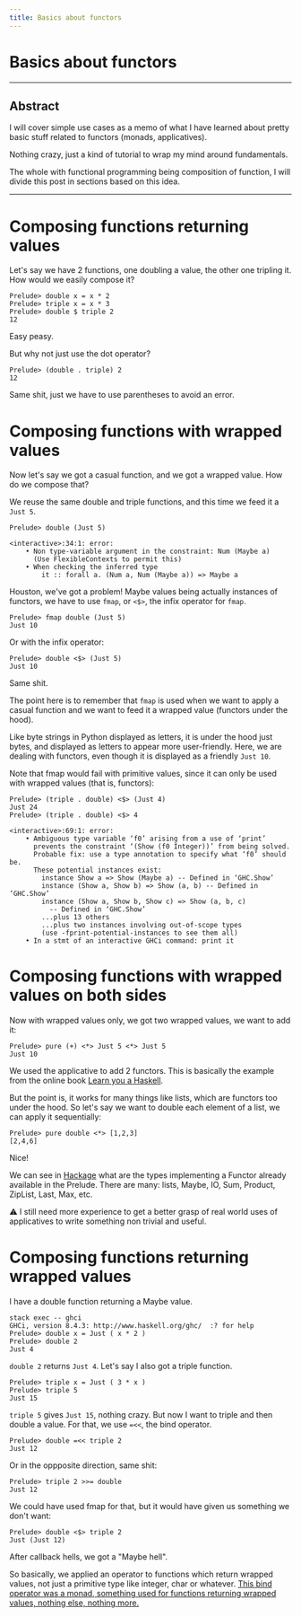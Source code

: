 ```yaml
---
title: Basics about functors
---
```


# Basics about functors


---
## Abstract

I will cover simple use cases as a memo of what I have learned about
pretty basic stuff related to functors (monads, applicatives).

Nothing crazy, just a kind of tutorial to wrap my mind around
fundamentals.

The whole with functional programming being composition of function, I
will divide this post in sections based on this idea.

---

# Composing functions returning values

Let's say we have 2 functions, one doubling a value, the other one
tripling it. How would we easily compose it?

```
Prelude> double x = x * 2
Prelude> triple x = x * 3
Prelude> double $ triple 2
12
```
Easy peasy.

But why not just use the dot operator?
```
Prelude> (double . triple) 2
12
```
Same shit, just we have to use parentheses to avoid an error.

# Composing functions with wrapped values

Now let's say we got a casual function, and we got a wrapped value. How do we compose that?

We reuse the same double and triple functions, and this time we feed it a `Just 5`.
```
Prelude> double (Just 5)

<interactive>:34:1: error:
    • Non type-variable argument in the constraint: Num (Maybe a)
      (Use FlexibleContexts to permit this)
    • When checking the inferred type
        it :: forall a. (Num a, Num (Maybe a)) => Maybe a
```

Houston, we've got a problem! Maybe values being actually instances of
functors, we have to use `fmap`, or `<$>`, the infix operator for
`fmap`.

```
Prelude> fmap double (Just 5)
Just 10
```

Or with the infix operator:
```
Prelude> double <$> (Just 5)
Just 10
```
Same shit.

The point here is to remember that `fmap` is used when we want to
apply a casual function and we want to feed it a wrapped value
(functors under the hood).

Like byte strings in Python displayed as letters, it is under the hood
just bytes, and displayed as letters to appear more
user-friendly. Here, we are dealing with functors, even though it is
displayed as a friendly `Just 10`.

Note that fmap would fail with primitive values, since it can only be
used with wrapped values (that is, functors):

```
Prelude> (triple . double) <$> (Just 4)
Just 24
Prelude> (triple . double) <$> 4

<interactive>:69:1: error:
    • Ambiguous type variable ‘f0’ arising from a use of ‘print’
      prevents the constraint ‘(Show (f0 Integer))’ from being solved.
      Probable fix: use a type annotation to specify what ‘f0’ should be.
      These potential instances exist:
        instance Show a => Show (Maybe a) -- Defined in ‘GHC.Show’
        instance (Show a, Show b) => Show (a, b) -- Defined in ‘GHC.Show’
        instance (Show a, Show b, Show c) => Show (a, b, c)
          -- Defined in ‘GHC.Show’
        ...plus 13 others
        ...plus two instances involving out-of-scope types
        (use -fprint-potential-instances to see them all)
    • In a stmt of an interactive GHCi command: print it

```

# Composing functions with wrapped values on both sides

Now with wrapped values only, we got two wrapped values, we want to add it:
```
Prelude> pure (+) <*> Just 5 <*> Just 5
Just 10
```

We used the applicative to add 2 functors. This is basically the
example from the online book [Learn you a
Haskell](http://learnyouahaskell.com/functors-applicative-functors-and-monoids).

But the point is, it works for many things like lists, which are
functors too under the hood. So let's say we want to double each
element of a list, we can apply it sequentially:

```
Prelude> pure double <*> [1,2,3]
[2,4,6]
```
Nice!

We can see in
[Hackage](http://hackage.haskell.org/package/base-4.11.0.0/docs/Prelude.html#g:10)
what are the types implementing a Functor already available in the
Prelude. There are many: lists, Maybe, IO, Sum, Product, ZipList,
Last, Max, etc.

:warning: I still need more experience to get a better grasp of real
world uses of applicatives to write something non trivial and useful.

# Composing functions returning wrapped values

I have a double function returning a Maybe value.
```
stack exec -- ghci
GHCi, version 8.4.3: http://www.haskell.org/ghc/  :? for help
Prelude> double x = Just ( x * 2 )
Prelude> double 2
Just 4
```
`double 2` returns `Just 4`. Let's say I also got a triple function.
```
Prelude> triple x = Just ( 3 * x )
Prelude> triple 5
Just 15
```

`triple 5` gives `Just 15`, nothing crazy. But now I want to triple
and then double a value. For that, we use `=<<`, the bind operator.

```
Prelude> double =<< triple 2
Just 12

```
Or in the oppposite direction, same shit:
```
Prelude> triple 2 >>= double
Just 12
```

We could have used fmap for that, but it would have given us something
we don't want:

```
Prelude> double <$> triple 2
Just (Just 12)
```
After callback hells, we got a "Maybe hell".

So basically, we applied an operator to functions which return wrapped
values, not just a primitive type like integer, char or
whatever. [This bind operator was a monad, something used for
functions returning wrapped values, nothing else, nothing
more.](http://adit.io/posts/2013-04-17-functors,_applicatives,_and_monads_in_pictures.html#monads)
